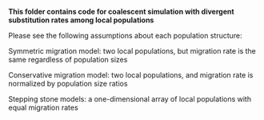 **This folder contains code for coalescent simulation with divergent substitution rates among local populations**

Please see the following assumptions about each population structure:

Symmetric migration model: two local populations, but migration rate is the same regardless of population sizes

Conservative migration model: two local populations, and migration rate is normalized by population size ratios

Stepping stone models: a one-dimensional array of local populations with equal migration rates

